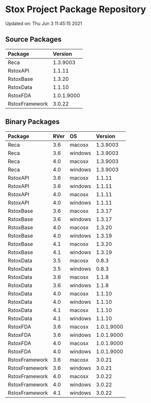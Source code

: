 # Stox Project Package Repository


Updated on: Thu Jun  3 11:45:15 2021
## Source Packages

|Package        |Version    |
|:--------------|:----------|
|Reca           |1.3.9003   |
|RstoxAPI       |1.1.11     |
|RstoxBase      |1.3.20     |
|RstoxData      |1.1.10     |
|RstoxFDA       |1.0.1.9000 |
|RstoxFramework |3.0.22     |

## Binary Packages

|Package        |RVer |OS      |Version    |
|:--------------|:----|:-------|:----------|
|Reca           |3.6  |macosx  |1.3.9003   |
|Reca           |3.6  |windows |1.3.9003   |
|Reca           |4.0  |macosx  |1.3.9003   |
|Reca           |4.0  |windows |1.3.9003   |
|RstoxAPI       |3.6  |macosx  |1.1.11     |
|RstoxAPI       |3.6  |windows |1.1.11     |
|RstoxAPI       |4.0  |macosx  |1.1.11     |
|RstoxAPI       |4.0  |windows |1.1.11     |
|RstoxBase      |3.6  |macosx  |1.3.17     |
|RstoxBase      |3.6  |windows |1.3.17     |
|RstoxBase      |4.0  |macosx  |1.3.20     |
|RstoxBase      |4.0  |windows |1.3.19     |
|RstoxBase      |4.1  |macosx  |1.3.20     |
|RstoxBase      |4.1  |windows |1.3.19     |
|RstoxData      |3.5  |macosx  |0.8.3      |
|RstoxData      |3.5  |windows |0.8.3      |
|RstoxData      |3.6  |macosx  |1.1.8      |
|RstoxData      |3.6  |windows |1.1.8      |
|RstoxData      |4.0  |macosx  |1.1.10     |
|RstoxData      |4.0  |windows |1.1.10     |
|RstoxData      |4.1  |macosx  |1.1.10     |
|RstoxData      |4.1  |windows |1.1.10     |
|RstoxFDA       |3.6  |macosx  |1.0.1.9000 |
|RstoxFDA       |3.6  |windows |1.0.1.9000 |
|RstoxFDA       |4.0  |macosx  |1.0.1.9000 |
|RstoxFDA       |4.0  |windows |1.0.1.9000 |
|RstoxFramework |3.6  |macosx  |3.0.21     |
|RstoxFramework |3.6  |windows |3.0.21     |
|RstoxFramework |4.0  |macosx  |3.0.22     |
|RstoxFramework |4.0  |windows |3.0.22     |
|RstoxFramework |4.1  |windows |3.0.22     |

